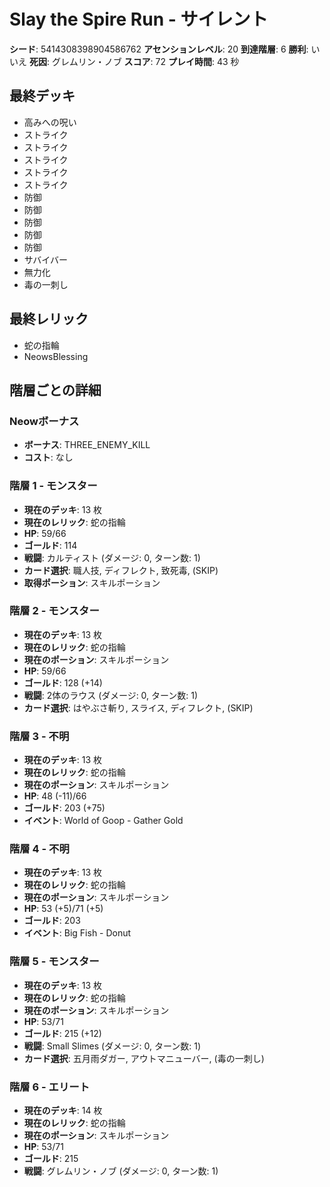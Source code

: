 # Slay the Spire Run - サイレント

**シード**: 5414308398904586762
**アセンションレベル**: 20
**到達階層**: 6
**勝利**: いいえ
**死因**: グレムリン・ノブ
**スコア**: 72
**プレイ時間**: 43 秒

## 最終デッキ
- 高みへの呪い
- ストライク
- ストライク
- ストライク
- ストライク
- ストライク
- 防御
- 防御
- 防御
- 防御
- 防御
- サバイバー
- 無力化
- 毒の一刺し

## 最終レリック
- 蛇の指輪
- NeowsBlessing

## 階層ごとの詳細

### Neowボーナス
- **ボーナス**: THREE_ENEMY_KILL
- **コスト**: なし

### 階層 1 - モンスター
- **現在のデッキ**: 13 枚
- **現在のレリック**: 蛇の指輪
- **HP**: 59/66
- **ゴールド**: 114
- **戦闘**: カルティスト (ダメージ: 0, ターン数: 1)
- **カード選択**: 職人技, ディフレクト, 致死毒, (SKIP)
- **取得ポーション**: スキルポーション

### 階層 2 - モンスター
- **現在のデッキ**: 13 枚
- **現在のレリック**: 蛇の指輪
- **現在のポーション**: スキルポーション
- **HP**: 59/66
- **ゴールド**: 128 (+14)
- **戦闘**: 2体のラウス (ダメージ: 0, ターン数: 1)
- **カード選択**: はやぶさ斬り, スライス, ディフレクト, (SKIP)

### 階層 3 - 不明
- **現在のデッキ**: 13 枚
- **現在のレリック**: 蛇の指輪
- **現在のポーション**: スキルポーション
- **HP**: 48 (-11)/66
- **ゴールド**: 203 (+75)
- **イベント**: World of Goop - Gather Gold

### 階層 4 - 不明
- **現在のデッキ**: 13 枚
- **現在のレリック**: 蛇の指輪
- **現在のポーション**: スキルポーション
- **HP**: 53 (+5)/71 (+5)
- **ゴールド**: 203
- **イベント**: Big Fish - Donut

### 階層 5 - モンスター
- **現在のデッキ**: 13 枚
- **現在のレリック**: 蛇の指輪
- **現在のポーション**: スキルポーション
- **HP**: 53/71
- **ゴールド**: 215 (+12)
- **戦闘**: Small Slimes (ダメージ: 0, ターン数: 1)
- **カード選択**: 五月雨ダガー, アウトマニューバー, (毒の一刺し)

### 階層 6 - エリート
- **現在のデッキ**: 14 枚
- **現在のレリック**: 蛇の指輪
- **現在のポーション**: スキルポーション
- **HP**: 53/71
- **ゴールド**: 215
- **戦闘**: グレムリン・ノブ (ダメージ: 0, ターン数: 1)
